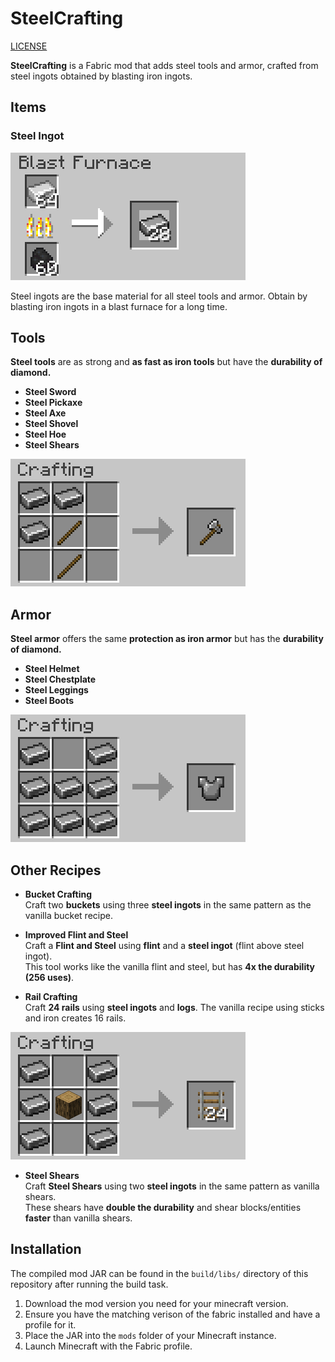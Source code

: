 # SteelCrafting

[LICENSE](LICENSE.md)

**SteelCrafting** is a Fabric mod that adds steel tools and armor, crafted from steel ingots obtained by blasting iron ingots.

## Items

### Steel Ingot

![Steel Ingot Recipe](images/blasting_steel.png)

Steel ingots are the base material for all steel tools and armor.
Obtain by blasting iron ingots in a blast furnace for a long time. 


## Tools

**Steel tools** are as strong and **as fast as iron tools** but have the **durability of diamond.**

- **Steel Sword**  
- **Steel Pickaxe**  
- **Steel Axe**  
- **Steel Shovel**  
- **Steel Hoe**  
- **Steel Shears**


![Steel Tool Recipe](images/crafting_axe.png)


## Armor

**Steel armor** offers the same **protection as iron armor** but has the **durability of diamond.**

- **Steel Helmet**  
- **Steel Chestplate**  
- **Steel Leggings**  
- **Steel Boots**  


![Steel Armor Recipe](images/crafting_chesplate.png)


## Other Recipes


- **Bucket Crafting**  
  Craft two **buckets** using three **steel ingots** in the same pattern as the vanilla bucket recipe.  

- **Improved Flint and Steel**  
  Craft a **Flint and Steel** using **flint** and a **steel ingot** (flint above steel ingot).  
  This tool works like the vanilla flint and steel, but has **4x the durability (256 uses)**.
  
- **Rail Crafting**  
  Craft **24 rails** using **steel ingots** and **logs**.
  The vanilla recipe using sticks and iron creates 16 rails.

![Steel Rails Recipe](images/crafting_rails.png)

- **Steel Shears**  
  Craft **Steel Shears** using two **steel ingots** in the same pattern as vanilla shears.  
  These shears have **double the durability** and shear blocks/entities **faster** than vanilla shears.

## Installation

The compiled mod JAR can be found in the `build/libs/` directory of this repository after running the build task.

1. Download the mod version you need for your minecraft version.
2. Ensure you have the matching verison of the fabric installed and have a profile for it.
3. Place the JAR into the `mods` folder of your Minecraft instance.  
4. Launch Minecraft with the Fabric profile. 
